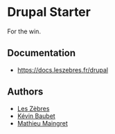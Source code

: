 # Drupal Starter

For the win.

## Documentation

* https://docs.leszebres.fr/drupal

## Authors

* [Les Zèbres](https://github.com/leszebres)
* [Kévin Baubet](https://github.com/kevinbaubet)
* [Mathieu Maingret](https://github.com/mathieumaingret)